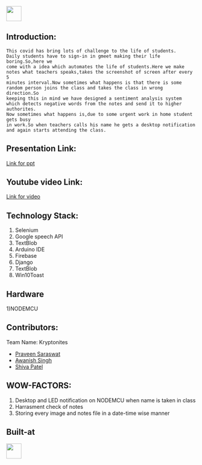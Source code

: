 <p align="center">
</p>

<a href="https://enyugma.iiitbh.ac.in/"> <img src="https://enyugma.iiitbh.ac.in/img/enugma%20introduction.png" height=40px> </a>


## Introduction:
    This covid has bring lots of challenge to the life of students.
    Daily students have to sign-in in gmeet making their life boring.So,here we
    come with a idea which automates the life of students.Here we make
    notes what teachers speaks,takes the screenshot of screen after every 5
    minutes interval.Now sometimes what happens is that there is some
    random person joins the class and takes the class in wrong direction.So
    keeping this in mind we have designed a sentiment analysis system
    which detects negative words from the notes and send it to higher authorites.
    Now sometimes what happens is,due to some urgent work in home student gets busy
    in work.So when teachers calls his name he gets a desktop notification
    and again starts attending the class.


  
## Presentation Link:
  <a href="">Link for ppt </a>

## Youtube video Link:
  <a href="">Link for video </a>


## Technology Stack:
  1) Selenium
  2) Google speech API
  3) TextBlob
  4) Arduino IDE
  5) Firebase
  6) Django
  7) TextBlob
  8) Win10Toast
## Hardware
  1)NODEMCU

## Contributors:

Team Name: Kryptonites

* [Praveen Saraswat](https://github.com/SaraswatPraveen)
* [Awanish Singh](https://github.com/ak-1-1)
* [Shiva Patel](https://github.com/Professorsergiolcdp)

## WOW-FACTORS:
  1) Desktop and LED notification on NODEMCU when name is taken in class
  2) Harrasment check of notes
  3) Storing every image and notes file in a date-time wise manner
## Built-at
  <a href="https://enyugma.iiitbh.ac.in/"> <img src="https://enyugma.iiitbh.ac.in/img/enugma%20introduction.png" height=40px> </a>
